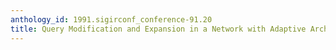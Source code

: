 ```yaml
---
anthology_id: 1991.sigirconf_conference-91.20
title: Query Modification and Expansion in a Network with Adaptive Architecture
---
```


